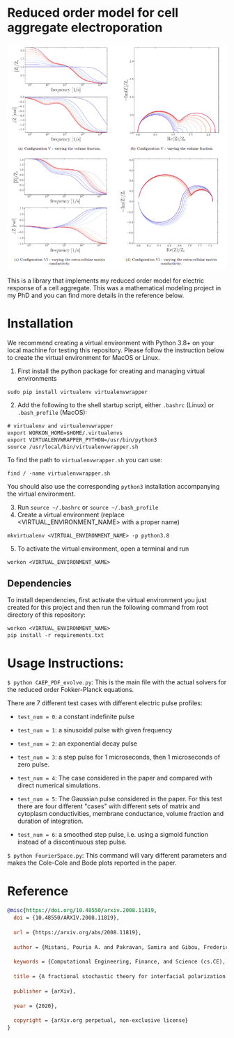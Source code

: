 
# Reduced order model for cell aggregate electroporation

<img src="results/sample.png" width="800" />

This is a library that implements my reduced order model for electric response of a cell aggregate. This was a mathematical modeling project in my PhD and you can find more details in the reference below.

# Installation 

We recommend creating a virtual environment with Python 3.8+ on your local machine for testing this repository. Please follow the instruction below to create the virtual environment for MacOS or Linux. 

1. First install the python package for creating and managing virtual environments 
```
sudo pip install virtualenv virtualenvwrapper
``` 
2. Add the following to the shell startup script, either `.bashrc` (Linux) or `.bash_profile` (MacOS):
```
# virtualenv and virtualenvwrapper
export WORKON_HOME=$HOME/.virtualenvs
export VIRTUALENVWRAPPER_PYTHON=/usr/bin/python3
source /usr/local/bin/virtualenvwrapper.sh
```
To find the path to `virtualenvwrapper.sh` you can use: 
```
find / -name virtualenvwrapper.sh
```
 You should also use the corresponding `python3` installation accompanying the virtual environment.

3. Run `source ~/.bashrc` or `source ~/.bash_profile` 
4. Create a virtual environment (replace <VIRTUAL_ENVIRONMENT_NAME> with a proper name)
```
mkvirtualenv <VIRTUAL_ENVIRONMENT_NAME> -p python3.8
``` 
5. To activate the virtual environment, open a terminal and run
```
workon <VIRTUAL_ENVIRONMENT_NAME>
``` 


## Dependencies
To install dependencies, first activate the virtual environment you just created for this project and then run the following command from root directory of this repository:
```
workon <VIRTUAL_ENVIRONMENT_NAME>
pip install -r requirements.txt
```



# Usage Instructions: 

`$ python CAEP_PDF_evolve.py`: This is the main file with the actual solvers for the reduced order Fokker-Planck equations. 

There are 7 different test cases with different electric pulse profiles:

* `test_num = 0`: a constant indefinite pulse

* `test_num = 1`: a sinusoidal pulse with given frequency

* `test_num = 2`: an exponential decay pulse

* `test_num = 3`: a step pulse for 1 microseconds, then 1 microseconds of zero pulse.

* `test_num = 4`: The case considered in the paper and compared with direct numerical simulations.

* `test_num = 5`: The Gaussian pulse considered in the paper. For this test there are four different "cases" with different sets of matrix and cytoplasm conductivities, membrane conductance, volume fraction and duration of integration.

* `test_num = 6`: a smoothed step pulse, i.e. using a sigmoid function instead of a discontinuous step pulse.



`$ python FourierSpace.py`: This command will vary different parameters and makes the Cole-Cole and Bode plots reported in the paper.



# Reference

```bibtex
@misc{https://doi.org/10.48550/arxiv.2008.11819,
  doi = {10.48550/ARXIV.2008.11819},
  
  url = {https://arxiv.org/abs/2008.11819},
  
  author = {Mistani, Pouria A. and Pakravan, Samira and Gibou, Frederic G.},
  
  keywords = {Computational Engineering, Finance, and Science (cs.CE), Biological Physics (physics.bio-ph), Chemical Physics (physics.chem-ph), Computational Physics (physics.comp-ph), FOS: Computer and information sciences, FOS: Computer and information sciences, FOS: Physical sciences, FOS: Physical sciences},
  
  title = {A fractional stochastic theory for interfacial polarization of cell aggregates},
  
  publisher = {arXiv},
  
  year = {2020},
  
  copyright = {arXiv.org perpetual, non-exclusive license}
}

```